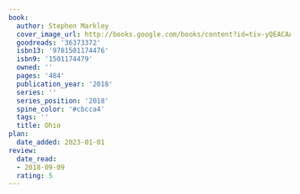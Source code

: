```yaml
---
book:
  author: Stephen Markley
  cover_image_url: http://books.google.com/books/content?id=tiv-yQEACAAJ&printsec=frontcover&img=1&zoom=1&source=gbs_api
  goodreads: '36373372'
  isbn13: '9781501174476'
  isbn9: '1501174479'
  owned: ''
  pages: '484'
  publication_year: '2018'
  series: ''
  series_position: '2018'
  spine_color: '#cbcca4'
  tags: ''
  title: Ohio
plan:
  date_added: 2023-01-01
review:
  date_read:
  - 2018-09-09
  rating: 5
---
```

